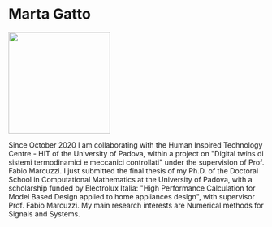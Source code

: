 # Marta Gatto
<img src="https://github.com/martagatto/martagatto.github.io/blob/main/picture3.png" width="200">


Since October 2020 I am collaborating with the  Human Inspired Technology Centre - HIT  of the University of Padova, within a project on "Digital twins di sistemi termodinamici e meccanici controllati" under the supervision of Prof. Fabio Marcuzzi.
I just submitted the final thesis of my Ph.D. of the Doctoral School in Computational Mathematics at the University of Padova, with a scholarship funded by Electrolux Italia: "High Performance Calculation for Model Based Design applied to home appliances design", with supervisor Prof. Fabio Marcuzzi. 
My main research interests are Numerical methods for Signals and Systems.
 
 
